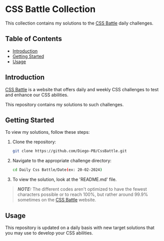 # CSS Battle Collection

This collection contains my solutions to the [CSS Battle](https://cssbattle.dev/) daily challenges.

## Table of Contents

- [Introduction](#introduction)
- [Getting Started](#getting-started)
- [Usage](#usage)

## Introduction

[CSS Battle](https://cssbattle.dev/) is a website that offers daily and weekly CSS challenges to test and enhance our CSS abilities. 

This repository contains my solutions to such challenges.

## Getting Started

To view my solutions, follow these steps:

1. Clone the repository:

   ```bash
   git clone https://github.com/Diego-PB/CssBattle.git

2. Navigate to the appropriate challenge directory:
   ```bash
   cd Daily Css Battle/Date(ex: 20-02-2024)
   ```

3. To view the solution, look at the 'README.md' file.

> **_NOTE:_**  The different codes aren't optimized to have the fewest characters possible or to reach 100%, but rather around 99.9% sometimes on the [CSS Battle](https://cssbattle.dev/) website.

## Usage

This repository is updated on a daily basis with new target solutions that you may use to develop your CSS abilities.